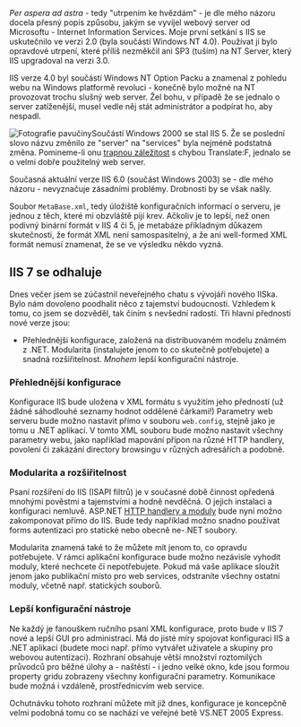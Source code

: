 <!-- dcterms:identifier = aspnetcz#12 -->
<!-- dcterms:title = IIS 7: Per aspera ad astra -->
<!-- dcterms:abstract = Další důvod proč se učit psát HTTP moduly se jmenuje IIS 7 - nová generace web serveru od Microsoftu -->
<!-- np9:categoryId = 4 -->
<!-- x4w:category = Programování -->
<!-- np9:authorId = 1 -->
<!-- np9:authorEmail = michal.valasek@altairis.cz -->
<!-- dcterms:creator = Michal Altair Valášek -->
<!-- dcterms:created = 2005-01-12T23:15:30.547+01:00 -->
<!-- dcterms:dateAccepted = 2005-01-12T23:15:30.547+01:00 -->

*Per aspera ad astra* - tedy "utrpením ke hvězdám" - je dle mého názoru docela přesný popis způsobu, jakým se vyvíjel webový server od Microsoftu - Internet Information Services. Moje první setkání s IIS se uskutečnilo ve verzi 2.0 (byla součástí Windows NT 4.0). Používat ji bylo opravdové utrpení, které příliš nezměkčil ani SP3 (tuším) na NT Server, který IIS upgradoval na verzi 3.0.

IIS verze 4.0 byl součástí Windows NT Option Packu a znamenal z pohledu webu na Windows platformě revoluci - konečně bylo možné na NT provozovat trochu slušný web server. Žel bohu, v případě že se jednalo o server zatíženější, musel vedle něj stát administrátor a podpírat ho, aby nespadl.

![Fotografie pavučiny](https://www.cdn.altairis.cz/Blog/spiderweb.jpg "Photo by slonecker / sxc.hu, used by permission")Součástí Windows 2000 se stal IIS 5. Že se poslední slovo názvu změnilo ze "server" na "services" byla nejméně podstatná změna. Pomineme-li onu [trapnou záležitost](http://archives.neohapsis.com/archives/ntbugtraq/2000-q3/0080.html) s chybou Translate:F, jednalo se o velmi dobře použitelný web server.

Současná aktuální verze IIS 6.0 (součást Windows 2003) se - dle mého názoru - nevyznačuje zásadními problémy. Drobnosti by se však našly.

Soubor `MetaBase.xml`, tedy úložiště konfiguračních informací o serveru, je jednou z těch, které mi obzvláště pijí krev. Ačkoliv je to lepší, než onen podivný binární formát v IIS 4 či 5, je metabáze příkladným důkazem skutečnosti, že formát XML není samospasitelný, a že ani well-formed XML formát nemusí znamenat, že se ve výsledku někdo vyzná.

## IIS 7 se odhaluje

Dnes večer jsem se zúčastnil neveřejného chatu s vývojáři nového IISka. Bylo nám dovoleno poodhalit něco z tajemství budoucnosti. Vzhledem k tomu, co jsem se dozvěděl, tak činím s nevšední radostí. Tři hlavní přednosti nové verze jsou:

*   Přehlednějši konfigurace, založená na distribuovaném modelu známém z .NET. 
Modularita (instalujete jenom to co skutečně potřebujete) a snadná rozšiřitelnost. 
    *Mnohem* lepší konfigurační nástroje.

### Přehlednější konfigurace

Konfigurace IIS bude uložena v XML formátu s využitím jeho předností (už žádné sáhodlouhé seznamy hodnot oddělené čárkami!) Parametry web serveru bude možno nastavit přímo v souboru `web.config`, stejně jako je tomu u .NET aplikací. V tomto XML souboru bude možno nastavit všechny parametry webu, jako například mapování přípon na různé HTTP handlery, povolení či zakázání directory browsingu v různých adresářích a podobně.

### Modularita a rozšiřitelnost

Psaní rozšíření do IIS (ISAPI filtrů) je v současné době činnost opředená mnohými pověstmi a tajemstvími a hodně nevděčná. O jejich instalaci a konfiguraci nemluvě. ASP.NET [HTTP handlery a moduly](/entry/article-20050110.aspx) bude nyní možno zakomponovat přímo do IIS. Bude tedy například možno snadno používat forms autentizaci pro statické nebo obecně ne-.NET soubory.

Modularita znamená také to že můžete mít jenom to, co opravdu potřebujete. V rámci aplikační konfigurace bude možno nezávisle vyhodit moduly, které nechcete či nepotřebujete. Pokud má vaše aplikace sloužit jenom jako publikační místo pro web services, odstraníte všechny ostatní moduly, včetně např. statických souborů.

### Lepší konfigurační nástroje

Ne každý je fanouškem ručního psaní XML konfigurace, proto bude v IIS 7 nové a lepší GUI pro administraci. Má do jisté míry spojovat konfiguraci IIS a .NET aplikací (budete moci např. přímo vytvářet uživatele a skupiny pro webovou autentizaci). Rozhraní obsahuje větší množství roztomilých průvodců pro běžné úlohy a - naštěstí - i jedno velké okno, kde jsou formou property gridu zobrazeny všechny konfigurační parametry. Komunikace bude možná i vzdáleně, prostřednicvím web service.

Ochutnávku tohoto rozhraní můžete mít již dnes, konfigurace je koncepčně velmi podobná tomu co se nachází ve veřejné betě VS.NET 2005 Express.